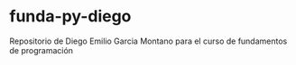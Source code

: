 # funda-py-diego
Repositorio de Diego Emilio Garcia Montano para el curso de fundamentos de programación
